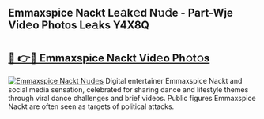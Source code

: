 ## Emmaxspice Nackt Le𝚊k𝚎d N𝚞𝚍e - Part-Wje Vid𝚎o Photos Le𝚊ks Y4X8Q

# <h2><a href="http://fb0ald.evod.top/?m=Emmaxspice+Nackt">🔗 👉🔴 Emmaxspice Nackt Vid𝚎o Ph𝚘t𝚘s</a></h2>

[![Emmaxspice Nackt N𝚞d𝚎s](https://i.imgur.com/8V9OHl7.gif)](http://fb0ald.evod.top/?m=Emmaxspice+Nackt)
Digital entertainer Emmaxspice Nackt and social media sensation, celebrated for sharing dance and lifestyle themes through viral dance challenges and brief videos. Public figures Emmaxspice Nackt are often seen as targets of political attacks. 
